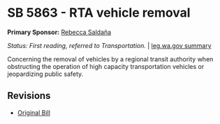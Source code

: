 # SB 5863 - RTA vehicle removal
**Primary Sponsor:** [Rebecca Saldaña](/person/leg/rebecca.saldana.md)

*Status: First reading, referred to Transportation.* | [leg.wa.gov summary](https://app.leg.wa.gov/billsummary?BillNumber=5863&Year=2021)

Concerning the removal of vehicles by a regional transit authority when obstructing the operation of high capacity transportation vehicles or jeopardizing public safety.

## Revisions
* [Original Bill](1/)